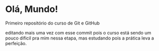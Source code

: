 # Olá, Mundo!
 Primeiro repositório do curso de Git e GitHub

editando mais uma vez com esse commit pois o curso está sendo um pouco dificil pra mim nessa etapa, mas estudando pois a prática leva a perfeição.
